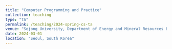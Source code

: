 ```yaml
---
title: "Computer Programming and Practice"
collection: teaching
type: "TA"
permalink: /teaching/2024-spring-cs-ta
venue: "Sejong University, Department of Energy and Mineral Resources Engineering"
date: 2024-03-01
location: "Seoul, South Korea"
---
```


